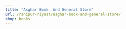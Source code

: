 ```yaml
---
title: "Asghar Book  And General Store"
url: /ranipur-riyast/asghar-book-and-general-store/
shop: books
---
```

